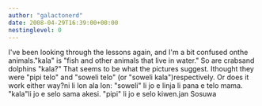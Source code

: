 ```yaml
---
author: "galactonerd"
date: 2008-04-29T16:39:00+00:00
nestinglevel: 0
---
```

I've been looking through the lessons again, and I'm a bit confused onthe animals."kala" is "fish and other animals that live in water." So are crabsand dolphins "kala?" That seems to be what the pictures suggest. Ithought they were "pipi telo" and "soweli telo" (or "soweli kala")respectively. Or does it work either way?ni li lon ala lon: "soweli" li jo e linja li pana e telo mama. "kala"li jo e selo sama akesi. "pipi" li jo e selo kiwen.jan Sosuwa